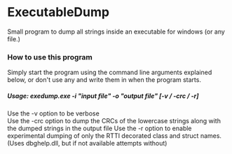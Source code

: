 # ExecutableDump
Small program to dump all strings inside an executable for windows (or any file.)

### How to use this program

Simply start the program using the command line arguments explained below, or don't use any and write them in when the program starts.

##### Usage: exedump.exe -i "input file" -o "output file" [-v / -crc / -r] 

Use the -v option to be verbose</br>
Use the -crc option to dump the CRCs of the lowercase strings along with the dumped strings in the output file
Use the -r option to enable experimental dumping of only the RTTI decorated class and struct names. (Uses dbghelp.dll, but if not available attempts without)

